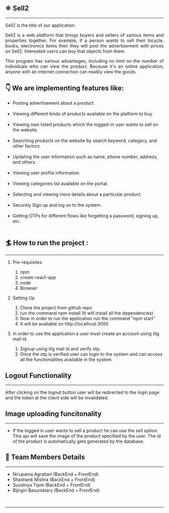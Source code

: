 <h2>⚛️ Sell2</h2>
<hr/>

Sell2 is the title of our application. 

<p align="justify">Sell2 is a web platform that brings buyers and sellers of various items and properties together. For example, if a person wants to sell their bicycle, books, electronics items then they will post the advertisement with prices on Sell2. Interested users can buy that objects from them.</p> 

<p align="justify">This program has various advantages, including no limit on the number of individuals who can view the product. Because it's an online application, anyone with an internet connection can readily view the goods.</p>


<h2>👇 We are implementing features like:</h2>


<ul>
<li>Posting advertisement about a product.</li>
<br/>
<li>Viewing different kinds of products available on the platform to buy.</li>
<br/>
<li>Viewing own listed products which the logged-in user wants to sell on the website.</li>
<br/>
<li>Searching products on the website by search keyword, category, and other factors.</li>
<br/>
<li>Updating the user information such as name, phone number, address, and others.</li>
<br/>
<li>Viewing user profile information.</li>
<br/>
<li>Viewing categories list available on the portal.</li>
<br/>
<li>Selecting and viewing more details about a particular product.</li>
<br/>
<li>Securely Sign up and log on to the system.</li>
<br/>
<li>Getting OTPs for different flows like forgetting a password, signing up, etc.</li>
<br/>
</ul>

<h2>🏄 How to run the project :</h2>
<hr/>

1. Pre-requisites
    1. npm 
    2. create-react-app
    3. node
    4. Browser

2. Setting Up
    1. Clone the project from github repo
    2. run the command npm install (It will install all the dependencies)
    3. Now in order to run the application run the command "npm start"
    4. It will be available on http://localhost:3000

3. In order to use the application a user must create an account using iitg mail id. 
    1. Signup using iitg mail id and verify otp.
    2. Once the otp is verified user can login to the system and can access all the functionalities available in the system.

<h2>Logout Functionality</h2>
<hr/>

<p>After clicking on the logout button user will be redirected to the login page and the token at the client side will be invalidated.</p>



<h2>Image uploading funcitonality</h2>
<hr/>
    <ul>
    <li>If the logged in user wants to sell a product he can use the sell option. This api will save the image of the product specified by the user. The id of the product is automatically gets generated by the database.
    </li>
    </ul>
   
<h2>🦸 Team Members Details</h2>
<hr/>
<ul>
<li>Nirupama Agrahari (BackEnd + FrontEnd)</li>
<li>Shashank Mishra (BackEnd + FrontEnd) </li>
<li>Suvidnya Tipre (BackEnd + FrontEnd) </li>
<li>Bijirgiri Basumatary (BackEnd + FrontEnd) </li>
</ul>

<br/>

<hr/>
